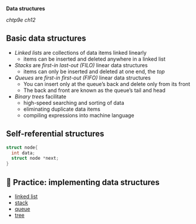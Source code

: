 __Data structures__

_chtp9e ch12_

Basic data structures
---
- _Linked lists_ are collections of data items linked linearly 
  - items can be inserted and deleted anywhere in a linked list
- _Stacks_ are _first-in last-out (FILO)_ linear data structures
  - items can only be inserted and deleted at one end, the _top_
- _Queues_ are _first-in first-out (FIFO)_ linear data structures
  - You can insert only at the queue’s back and delete only from its front
  - The back and front are known as the queue’s tail and head
- _Binary trees_ facilitate 
  - high-speed searching and sorting of data 
  - eliminating duplicate data items 
  - compiling expressions into machine language


Self-referential structures
---
```c
struct node{
  int data;
  struct node *next;
}
```

📝 Practice: implementing data structures
---
- [linked list](../chtp9ecode/ch12/fig12_01.c)
- [stack](../chtp9ecode/ch12/fig12_02.c)
- [queue](../chtp9ecode/ch12/fig12_03.c)
- [tree](../chtp9ecode/ch12/fig12_04.c)
